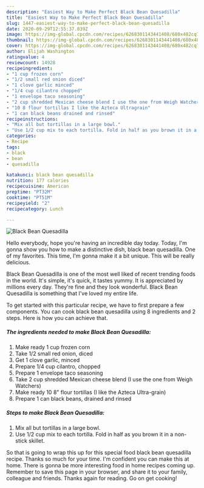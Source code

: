 ```yaml
---
description: "Easiest Way to Make Perfect Black Bean Quesadilla"
title: "Easiest Way to Make Perfect Black Bean Quesadilla"
slug: 1447-easiest-way-to-make-perfect-black-bean-quesadilla
date: 2020-09-29T12:55:37.039Z
image: https://img-global.cpcdn.com/recipes/6268301143441408/680x482cq70/black-bean-quesadilla-recipe-main-photo.jpg
thumbnail: https://img-global.cpcdn.com/recipes/6268301143441408/680x482cq70/black-bean-quesadilla-recipe-main-photo.jpg
cover: https://img-global.cpcdn.com/recipes/6268301143441408/680x482cq70/black-bean-quesadilla-recipe-main-photo.jpg
author: Elijah Washington
ratingvalue: 4
reviewcount: 14928
recipeingredient:
- "1 cup frozen corn"
- "1/2 small red onion diced"
- "1 clove garlic minced"
- "1/4 cup cilantro chopped"
- "1 envelope taco seasoning"
- "2 cup shredded Mexican cheese blend I use the one from Weigh Watchers"
- "10 8 flour tortillas I like the Azteca Ultragrain"
- "1 can black beans drained and rinsed"
recipeinstructions:
- "Mix all but tortillas in a large bowl."
- "Use 1/2 cup mix to each tortilla. Fold in half as you brown it in a non-stick skillet."
categories:
- Recipe
tags:
- black
- bean
- quesadilla

katakunci: black bean quesadilla 
nutrition: 177 calories
recipecuisine: American
preptime: "PT32M"
cooktime: "PT51M"
recipeyield: "2"
recipecategory: Lunch

---
```



![Black Bean Quesadilla](https://img-global.cpcdn.com/recipes/6268301143441408/680x482cq70/black-bean-quesadilla-recipe-main-photo.jpg)

Hello everybody, hope you're having an incredible day today. Today, I'm gonna show you how to make a distinctive dish, black bean quesadilla. One of my favorites. This time, I'm gonna make it a bit unique. This will be really delicious.



Black Bean Quesadilla is one of the most well liked of recent trending foods in the world. It's simple, it's quick, it tastes yummy. It is appreciated by millions every day. They're fine and they look wonderful. Black Bean Quesadilla is something that I've loved my entire life.


To get started with this particular recipe, we have to first prepare a few components. You can cook black bean quesadilla using 8 ingredients and 2 steps. Here is how you can achieve that.

<!--inarticleads1-->

##### The ingredients needed to make Black Bean Quesadilla:

1. Make ready 1 cup frozen corn
1. Take 1/2 small red onion, diced
1. Get 1 clove garlic, minced
1. Prepare 1/4 cup cilantro, chopped
1. Prepare 1 envelope taco seasoning
1. Take 2 cup shredded Mexican cheese blend (I use the one from Weigh Watchers)
1. Make ready 10 8&#34; flour tortillas (I like the Azteca Ultra-grain)
1. Prepare 1 can black beans, drained and rinsed




<!--inarticleads2-->

##### Steps to make Black Bean Quesadilla:

1. Mix all but tortillas in a large bowl.
1. Use 1/2 cup mix to each tortilla. Fold in half as you brown it in a non-stick skillet.




So that is going to wrap this up for this special food black bean quesadilla recipe. Thanks so much for your time. I'm confident you can make this at home. There is gonna be more interesting food in home recipes coming up. Remember to save this page in your browser, and share it to your family, colleague and friends. Thanks again for reading. Go on get cooking!
